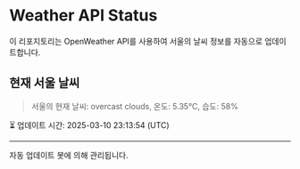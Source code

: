 
# Weather API Status

이 리포지토리는 OpenWeather API를 사용하여 서울의 날씨 정보를 자동으로 업데이트합니다.

## 현재 서울 날씨
> 서울의 현재 날씨: overcast clouds, 온도: 5.35°C, 습도: 58%

⏳ 업데이트 시간: 2025-03-10 23:13:54 (UTC)

---
자동 업데이트 봇에 의해 관리됩니다.
